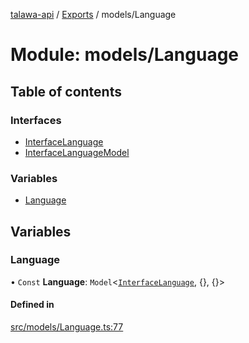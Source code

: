 [talawa-api](../README.md) / [Exports](../modules.md) / models/Language

# Module: models/Language

## Table of contents

### Interfaces

- [InterfaceLanguage](../interfaces/models_Language.InterfaceLanguage.md)
- [InterfaceLanguageModel](../interfaces/models_Language.InterfaceLanguageModel.md)

### Variables

- [Language](models_Language.md#language)

## Variables

### Language

• `Const` **Language**: `Model`\<[`InterfaceLanguage`](../interfaces/models_Language.InterfaceLanguage.md), \{\}, \{\}\>

#### Defined in

[src/models/Language.ts:77](https://github.com/PalisadoesFoundation/talawa-api/blob/2c2e70a/src/models/Language.ts#L77)
